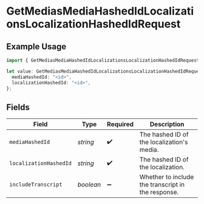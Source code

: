# GetMediasMediaHashedIdLocalizationsLocalizationHashedIdRequest

## Example Usage

```typescript
import { GetMediasMediaHashedIdLocalizationsLocalizationHashedIdRequest } from "wistia/models/operations";

let value: GetMediasMediaHashedIdLocalizationsLocalizationHashedIdRequest = {
  mediaHashedId: "<id>",
  localizationHashedId: "<id>",
};
```

## Fields

| Field                                              | Type                                               | Required                                           | Description                                        |
| -------------------------------------------------- | -------------------------------------------------- | -------------------------------------------------- | -------------------------------------------------- |
| `mediaHashedId`                                    | *string*                                           | :heavy_check_mark:                                 | The hashed ID of the localization's media.         |
| `localizationHashedId`                             | *string*                                           | :heavy_check_mark:                                 | The hashed ID of the localization.                 |
| `includeTranscript`                                | *boolean*                                          | :heavy_minus_sign:                                 | Whether to include the transcript in the response. |